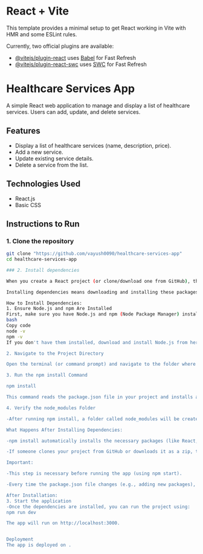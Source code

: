 # React + Vite

This template provides a minimal setup to get React working in Vite with HMR and some ESLint rules.

Currently, two official plugins are available:

- [@vitejs/plugin-react](https://github.com/vitejs/vite-plugin-react/blob/main/packages/plugin-react/README.md) uses [Babel](https://babeljs.io/) for Fast Refresh
- [@vitejs/plugin-react-swc](https://github.com/vitejs/vite-plugin-react-swc) uses [SWC](https://swc.rs/) for Fast Refresh


# Healthcare Services App

A simple React web application to manage and display a list of healthcare services. Users can add, update, and delete services.

## Features
- Display a list of healthcare services (name, description, price).
- Add a new service.
- Update existing service details.
- Delete a service from the list.

## Technologies Used
- React.js
- Basic CSS

## Instructions to Run

### 1. Clone the repository
```bash
git clone "https://github.com/vayush0090/healthcare-services-app"
cd healthcare-services-app

### 2. Install dependencies

When you create a React project (or clone/download one from GitHub), there are certain packages and libraries that the project depends on. These dependencies are listed in a file called package.json.

Installing dependencies means downloading and installing these packages so that the project can run properly.

How to Install Dependencies:
1. Ensure Node.js and npm Are Installed
First, make sure you have Node.js and npm (Node Package Manager) installed on your computer. To check, open a terminal/command prompt and run:
bash
Copy code
node -v
npm -v
If you don't have them installed, download and install Node.js from here.

2. Navigate to the Project Directory

Open the terminal (or command prompt) and navigate to the folder where your React project is located. You can use the cd (change directory) command:

3. Run the npm install Command

npm install

This command reads the package.json file in your project and installs all the required dependencies listed under the "dependencies" section.

4. Verify the node_modules Folder

-After running npm install, a folder called node_modules will be created in your project directory. This folder contains all the libraries and packages your project needs.

What Happens After Installing Dependencies:

-npm install automatically installs the necessary packages (like React, ReactDOM, etc.) for your project to run.

-If someone clones your project from GitHub or downloads it as a zip, they need to run npm install to get all the dependencies locally.

Important:

-This step is necessary before running the app (using npm start).

-Every time the package.json file changes (e.g., adding new packages), you need to run npm install again to update the node_modules folder.

After Installation:
3. Start the application
-Once the dependencies are installed, you can run the project using:
npm run dev

The app will run on http://localhost:3000.


Deployment
The app is deployed on .
